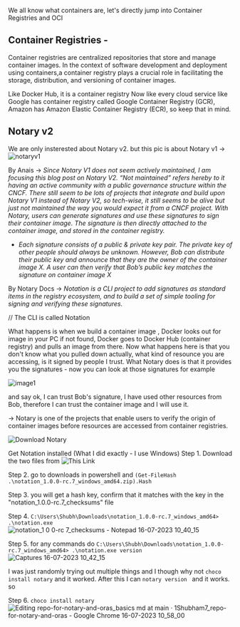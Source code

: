 We all know what containers are, let's directly jump into Container Registries and OCI

## Container Registries -
Container registries are centralized repositories that store and manage container images. In the context of software development and deployment using containers,a container registry plays a crucial role in 
facilitating the storage, distribution, and versioning of container images.

Like Docker Hub, it is a container registry
Now like every cloud service like Google has container registry called Google Container Registry (GCR), Amazon has Amazon Elastic Container Registry (ECR), so keep that in mind.

## Notary v2
We are only insterested about Notary v2. but this pic is about Notary v1 -> 
![notaryv1](https://github.com/1Shubham7/repo-for-notary-and-oras/assets/116020663/c5b69eab-baeb-4cd3-a03a-71b033150dda)

By Anais -> _Since Notary V1 does not seem actively maintained, I am focusing this blog post on Notary V2. “Not maintained” refers hereby to it having an active community with a public governance structure within the CNCF. There still seem to be lots of projects that integrate and build upon Notary V1 instead of Notary V2, so tech-wise, it still seems to be alive but just not maintained the way you would expect it from a CNCF project. With Notary, users can generate signatures and use these signatures to sign their container image. The signature is then directly attached to the container image, and stored in the container registry._
- _Each signature consists of a public & private key pair. The private key of other people should always be unknown. However, Bob can distribute their public key and announce that they are the owner of the container image X. A user can then verify that Bob’s public key matches the signature on container image X_

By Notary Docs -> _Notation is a CLI project to add signatures as standard items in the registry ecosystem, and to build a set of simple tooling for signing and verifying these signatures._

// The CLI is called Notation

What happens is when we build a container image , Docker looks out for image in your PC if not found, Docker goes to Docker Hub (container registry) and pulls an image from there. Now what happens here is that you don't know what you pulled down actually, what kind of resounce you are accessing, is it signed by people I trust. What Notary does is that it provides you the signatures - now you can look at those signatures for example

![image1](https://github.com/1Shubham7/repo-for-notary-and-oras/assets/116020663/e60c68fc-bf63-4e26-a615-143fc215f8ef)

and say ok, I can trust Bob's signature, I have used other resources from Bob, therefore I can trust the container image and I will use it.

-> Notary is one of the projects that enable users to verify the origin of container images before resources are accessed from container registries.

![Download Notary](https://notaryproject.dev/docs/installation/cli/?ref=anaisurl.com)

Get Notation installed (What I did exactly - I use Windows)
Step 1. Download the two files from ![This Link](https://notaryproject.dev/docs/installation/cli/?ref=anaisurl.com)

Step 2. go to downloads in powershell and `(Get-FileHash .\notation_1.0.0-rc.7_windows_amd64.zip).Hash`

Step 3. you will get a hash key, confirm that it matches with the key in the "notation_1.0.0-rc.7_checksums" file

Step 4. `C:\Users\Shubh\Downloads\notation_1.0.0-rc.7_windows_amd64> .\notation.exe`
![notation_1 0 0-rc 7_checksums - Notepad 16-07-2023 10_40_15](https://github.com/1Shubham7/repo-for-notary-and-oras/assets/116020663/d5140fdd-0135-4e95-9bf7-aef37dacfa27)

Step 5. for any commands do `C:\Users\Shubh\Downloads\notation_1.0.0-rc.7_windows_amd64> .\notation.exe version`
![Captures 16-07-2023 10_42_15](https://github.com/1Shubham7/repo-for-notary-and-oras/assets/116020663/92258e85-14e8-489c-96e7-789dd3ff36be)

I was just randomly trying out multiple things and I though why not `choco install notary` and it worked. After this I can `notary version ` and it works. so

Step 6. `choco install notary`
![Editing repo-for-notary-and-oras_basics md at main · 1Shubham7_repo-for-notary-and-oras - Google Chrome 16-07-2023 10_58_00](https://github.com/1Shubham7/repo-for-notary-and-oras/assets/116020663/96851a53-57c3-4b39-9f6f-914e5708d7ad)

